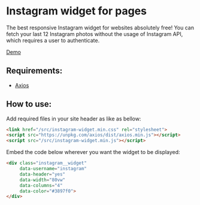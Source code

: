 # Instagram widget for pages
The best responsive Instagram widget for websites absolutely free! You can fetch your last 12 Instagram photos without the usage of Instagram API, which requires a user to authenticate.

[Demo](https://jakubskowronski.com/instagram-widget)

## Requirements:
- [Axios](https://github.com/axios/axios#installing)

## How to use:
Add required files in your site header as like as bellow:

```html
<link href="/src/instagram-widget.min.css" rel="stylesheet">
<script src="https://unpkg.com/axios/dist/axios.min.js"></script>
<script src="/src/instagram-widget.min.js"></script>
```

Embed the code below wherever you want the widget to be displayed:

```html
<div class="instagram__widget"
     data-username="instagram"
     data-header="yes"
     data-width="80vw"
     data-columns="4"
     data-color="#3897f0">
</div>
```